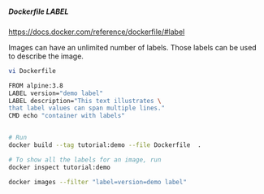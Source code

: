 #####  Dockerfile LABEL
https://docs.docker.com/reference/dockerfile/#label

Images can have an unlimited number of labels. Those labels can be used to describe the image.
``````sh
vi Dockerfile

FROM alpine:3.8
LABEL version="demo label"
LABEL description="This text illustrates \
that label values can span multiple lines."
CMD echo "container with labels"


# Run
docker build --tag tutorial:demo --file Dockerfile  .

# To show all the labels for an image, run
docker inspect tutorial:demo

docker images --filter "label=version=demo label"

``````
#####  

``````sh

``````
